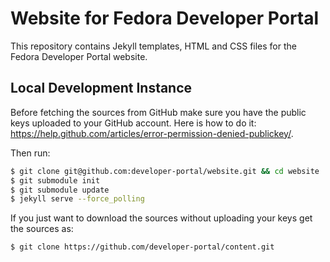 # Website for Fedora Developer Portal

This repository contains Jekyll templates, HTML and CSS files for the Fedora Developer Portal website.

## Local Development Instance

Before fetching the sources from GitHub make sure you have the public keys uploaded to your GitHub account. Here is how to do it:  https://help.github.com/articles/error-permission-denied-publickey/.

Then run:

```bash
$ git clone git@github.com:developer-portal/website.git && cd website
$ git submodule init
$ git submodule update
$ jekyll serve --force_polling
```

If you just want to download the sources without uploading your keys get the sources as:

```
$ git clone https://github.com/developer-portal/content.git
```
